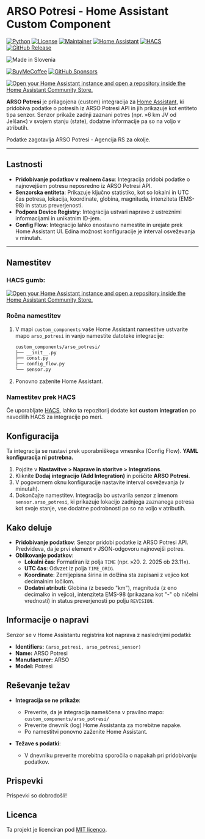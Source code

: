 # ARSO Potresi - Home Assistant Custom Component

[![Python][python-shield]][python]
[![License][license-shield]][license]
[![Maintainer][maintainer-shield]][maintainer]
[![Home Assistant][homeassistant-shield]][homeassistant]
[![HACS][hacs-shield]][hacs]
[![GitHub Release](https://img.shields.io/github/v/release/andrejs2/arso_potresi?style=for-the-badge)](https://github.com/andrejs2/arso_potresi/releases/tag/v1.0.0)

![Made in Slovenia](https://img.shields.io/badge/Made_in-Slovenia-005DA4?style=for-the-badge&logo=flag&logoColor=white)  

[![BuyMeCoffee][buymecoffee-shield]][buymecoffee]
[![GitHub Sponsors][github-shield]][github]

[![Open your Home Assistant instance and open a repository inside the Home Assistant Community Store.](https://my.home-assistant.io/badges/hacs_repository.svg)](https://my.home-assistant.io/redirect/hacs_repository/?owner=andrejs2&repository=arso_potresi&category=integration)

**ARSO Potresi** je prilagojena (custom) integracija za [Home Assistant](https://www.home-assistant.io/), ki pridobiva podatke o potresih iz ARSO Potresi API in jih prikazuje kot entiteto tipa senzor. Senzor prikaže zadnji zaznani potres (npr. »6 km JV od Jelšan«) v svojem stanju (state), dodatne informacije pa so na voljo v atributih.

Podatke zagotavlja ARSO Potresi - Agencija RS za okolje.

---

## Lastnosti

- **Pridobivanje podatkov v realnem času**: Integracija pridobi podatke o najnovejšem potresu neposredno iz ARSO Potresi API.
- **Senzorska entiteta**: Prikazuje ključno statistiko, kot so lokalni in UTC čas potresa, lokacija, koordinate, globina, magnituda, intenziteta (EMS-98) in status preverjenosti.
- **Podpora Device Registry**: Integracija ustvari napravo z ustreznimi informacijami in unikatnim ID-jem.
- **Config Flow**: Integracijo lahko enostavno namestite in urejate prek Home Assistant UI. Edina možnost konfiguracije je interval osveževanja v minutah.

---

## Namestitev

### HACS gumb:
[![Open your Home Assistant instance and open a repository inside the Home Assistant Community Store.](https://my.home-assistant.io/badges/hacs_repository.svg)](https://my.home-assistant.io/redirect/hacs_repository/?owner=andrejs2&repository=arso_potresi&category=integration)

### Ročna namestitev

1. V mapi `custom_components` vaše Home Assistant namestitve ustvarite mapo `arso_potresi` in vanjo namestite datoteke integracije:

   ```bash
   custom_components/arso_potresi/
   ├── __init__.py
   ├── const.py
   ├── config_flow.py
   └── sensor.py
2. Ponovno zaženite Home Assistant.

### Namestitev prek HACS

Če uporabljate [HACS](https://hacs.xyz/), lahko ta repozitorij dodate kot **custom integration** po navodilih HACS za integracije po meri.

## Konfiguracija

Ta integracija se nastavi prek uporabniškega vmesnika (Config Flow). **YAML konfiguracija ni potrebna.**

1. Pojdite v **Nastavitve > Naprave in storitve > Integrations**.
2. Kliknite **Dodaj integracijo (Add Integration)** in poiščite **ARSO Potresi**.
3. V pogovornem oknu konfiguracije nastavite interval osveževanja (v minutah).
4. Dokončajte namestitev. Integracija bo ustvarila senzor z imenom `sensor.arso_potresi`, ki prikazuje lokacijo zadnjega zaznanega potresa kot svoje stanje, vse dodatne podrobnosti pa so na voljo v atributih.

## Kako deluje

- **Pridobivanje podatkov**: Senzor pridobi podatke iz ARSO Potresi API. Predvideva, da je prvi element v JSON-odgovoru najnovejši potres.
- **Oblikovanje podatkov**:  
  - **Lokalni čas**: Formatiran iz polja `TIME` (npr. »20. 2. 2025 ob 23.11«).
  - **UTC čas**: Odvzet iz polja `TIME_ORIG`.
  - **Koordinate**: Zemljepisna širina in dolžina sta zapisani z vejico kot decimalnim ločilom.
  - **Dodatni atributi**: Globina (z besedo "km"), magnituda (z eno decimalko in vejico), intenziteta EMS-98 (prikazana kot "-" ob ničelni vrednosti) in status preverjenosti po polju `REVISION`.

## Informacije o napravi

Senzor se v Home Assistantu registrira kot naprava z naslednjimi podatki:

- **Identifiers:** `(arso_potresi, arso_potresi_sensor)`
- **Name:** ARSO Potresi
- **Manufacturer:** ARSO
- **Model:** Potresi

## Reševanje težav

- **Integracija se ne prikaže**:  
  - Preverite, da je integracija nameščena v pravilno mapo: `custom_components/arso_potresi/`
  - Preverite dnevnik (log) Home Assistanta za morebitne napake.
  - Po namestitvi ponovno zaženite Home Assistant.

- **Težave s podatki**:  
  - V dnevniku preverite morebitna sporočila o napakah pri pridobivanju podatkov.

## Prispevki

Prispevki so dobrodošli!

## Licenca

Ta projekt je licenciran pod [MIT licenco](LICENSE).

   
[python-shield]: https://img.shields.io/badge/python-3670A0?style=for-the-badge&logo=python&logoColor=ffdd54
[python]: https://www.python.org/
[releases-shield]: https://img.shields.io/github/v/release/andrejs2/arso_potresi?style=for-the-badge
[releases]: https://github.com/andrejs2/arso_potresi/releases
[license-shield]: https://img.shields.io/github/license/andrejs2/arso_potresi?style=for-the-badge
[license]: ./LICENSE
[maintainer-shield]: https://img.shields.io/badge/MAINTAINER-%40andrejs2-41BDF5?style=for-the-badge
[maintainer]: https://github.com/andrejs2
[homeassistant-shield]: https://img.shields.io/badge/home%20assistant-%2341BDF5.svg?style=for-the-badge&logo=home-assistant&logoColor=white
[homeassistant]: https://www.home-assistant.io/
[hacs-shield]: https://img.shields.io/badge/HACS-Custom-41BDF5.svg?style=for-the-badge
[hacs]: https://hacs.xyz/
[buymecoffee-shield]: https://img.shields.io/badge/Buy%20Me%20a%20Coffee-ffdd00?style=for-the-badge&logo=buy-me-a-coffee&logoColor=black
[buymecoffee]: https://www.buymeacoffee.com/andrejs2
[github-shield]: https://img.shields.io/badge/sponsor-30363D?style=for-the-badge&logo=GitHub-Sponsors&logoColor=#EA4AAA
[github]: https://github.com/sponsors/andrejs2
